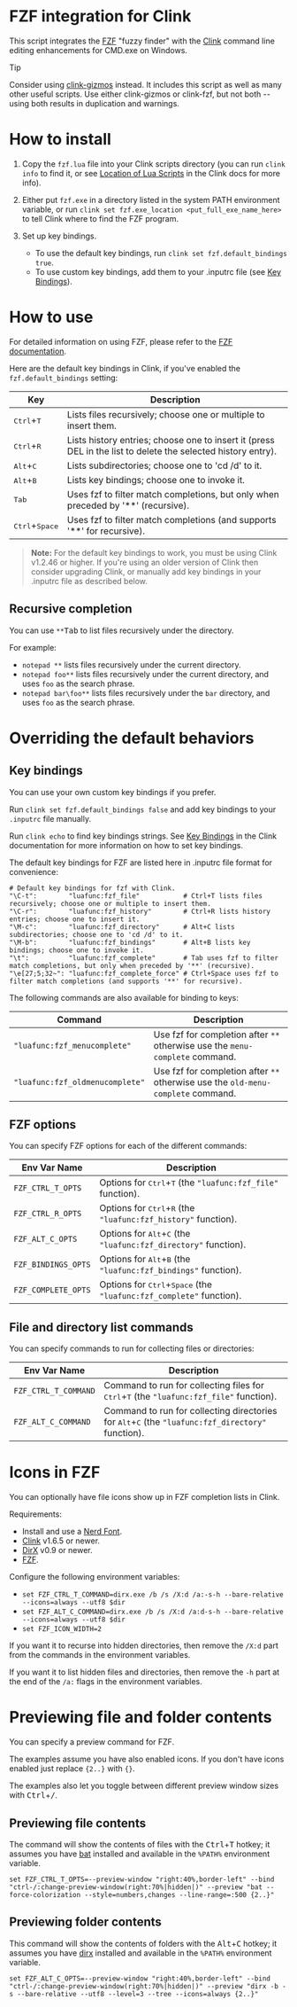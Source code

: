 # FZF integration for Clink

This script integrates the [FZF](https://github.com/junegunn/fzf) "fuzzy finder" with the [Clink](https://chrisant996.github.io/clink) command line editing enhancements for CMD.exe on Windows.

> [!TIP]
> Consider using [clink-gizmos](https://github.com/chrisant996/clink-gizmos) instead.  It includes this script as well as many other useful scripts.  Use either clink-gizmos or clink-fzf, but not both -- using both results in duplication and warnings.

# How to install

1.  Copy the `fzf.lua` file into your Clink scripts directory (you can run `clink info` to find it, or see [Location of Lua Scripts](https://chrisant996.github.io/clink/clink.html#lua-scripts-location) in the Clink docs for more info).

2.  Either put `fzf.exe` in a directory listed in the system PATH environment variable, or run `clink set fzf.exe_location <put_full_exe_name_here>` to tell Clink where to find the FZF program.

3.  Set up key bindings.
    - To use the default key bindings, run `clink set fzf.default_bindings true`.
    - To use custom key bindings, add them to your .inputrc file (see [Key Bindings](#key-bindings)).

# How to use

For detailed information on using FZF, please refer to the [FZF documentation](https://github.com/junegunn/fzf).

Here are the default key bindings in Clink, if you've enabled the `fzf.default_bindings` setting:

Key | Description
-|-
<kbd>Ctrl</kbd>+<kbd>T</kbd>     | Lists files recursively; choose one or multiple to insert them.
<kbd>Ctrl</kbd>+<kbd>R</kbd>     | Lists history entries; choose one to insert it (press DEL in the list to delete the selected history entry).
<kbd>Alt</kbd>+<kbd>C</kbd>      | Lists subdirectories; choose one to 'cd /d' to it.
<kbd>Alt</kbd>+<kbd>B</kbd>      | Lists key bindings; choose one to invoke it.
<kbd>Tab</kbd>                   | Uses fzf to filter match completions, but only when preceded by '**' (recursive).
<kbd>Ctrl</kbd>+<kbd>Space</kbd> | Uses fzf to filter match completions (and supports '**' for recursive).

> **Note:** For the default key bindings to work, you must be using Clink v1.2.46 or higher.  If you're using an older version of Clink then consider upgrading Clink, or manually add key bindings in your .inputrc file as described below.

## Recursive completion

You can use `**`<kbd>Tab</kbd> to list files recursively under the directory.

For example:
- `notepad **` lists files recursively under the current directory.
- `notepad foo**` lists files recursively under the current directory, and uses `foo` as the search phrase.
- `notepad bar\foo**` lists files recursively under the `bar` directory, and uses `foo` as the search phrase.

# Overriding the default behaviors

## Key bindings

You can use your own custom key bindings if you prefer.

Run `clink set fzf.default_bindings false` and add key bindings to your `.inputrc` file manually.

Run `clink echo` to find key bindings strings.  See [Key Bindings](https://chrisant996.github.io/clink/clink.html#key-bindings) in the Clink documentation for more information on how to set key bindings.

The default key bindings for FZF are listed here in .inputrc file format for convenience:

```inputrc
# Default key bindings for fzf with Clink.
"\C-t":        "luafunc:fzf_file"           # Ctrl+T lists files recursively; choose one or multiple to insert them.
"\C-r":        "luafunc:fzf_history"        # Ctrl+R lists history entries; choose one to insert it.
"\M-c":        "luafunc:fzf_directory"      # Alt+C lists subdirectories; choose one to 'cd /d' to it.
"\M-b":        "luafunc:fzf_bindings"       # Alt+B lists key bindings; choose one to invoke it.
"\t":          "luafunc:fzf_complete"       # Tab uses fzf to filter match completions, but only when preceded by '**' (recursive).
"\e[27;5;32~": "luafunc:fzf_complete_force" # Ctrl+Space uses fzf to filter match completions (and supports '**' for recursive).
```

The following commands are also available for binding to keys:

Command | Description
-|-
`"luafunc:fzf_menucomplete"` | Use fzf for completion after `**` otherwise use the `menu-complete` command.
`"luafunc:fzf_oldmenucomplete"` | Use fzf for completion after `**` otherwise use the `old-menu-complete` command.

## FZF options

You can specify FZF options for each of the different commands:

Env Var Name | Description
-|-
`FZF_CTRL_T_OPTS`   | Options for <kbd>Ctrl</kbd>+<kbd>T</kbd> (the `"luafunc:fzf_file"` function).
`FZF_CTRL_R_OPTS`   | Options for <kbd>Ctrl</kbd>+<kbd>R</kbd> (the `"luafunc:fzf_history"` function).
`FZF_ALT_C_OPTS`    | Options for <kbd>Alt</kbd>+<kbd>C</kbd> (the `"luafunc:fzf_directory"` function).
`FZF_BINDINGS_OPTS` | Options for <kbd>Alt</kbd>+<kbd>B</kbd> (the `"luafunc:fzf_bindings"` function).
`FZF_COMPLETE_OPTS` | Options for <kbd>Ctrl</kbd>+<kbd>Space</kbd> (the `"luafunc:fzf_complete"` function).

## File and directory list commands

You can specify commands to run for collecting files or directories:

Env Var Name | Description
-|-
`FZF_CTRL_T_COMMAND` | Command to run for collecting files for <kbd>Ctrl</kbd>+<kbd>T</kbd> (the `"luafunc:fzf_file"` function).
`FZF_ALT_C_COMMAND`  | Command to run for collecting directories for <kbd>Alt</kbd>+<kbd>C</kbd> (the `"luafunc:fzf_directory"` function).

# Icons in FZF

You can optionally have file icons show up in FZF completion lists in Clink.

Requirements:
- Install and use a [Nerd Font](https://nerdfonts.com).
- [Clink](https://github.com/chrisant996/clink) v1.6.5 or newer.
- [DirX](https://github.com/chrisant996/dirx) v0.9 or newer.
- [FZF](https://github.com/junegunn/fzf).

Configure the following environment variables:
- `set FZF_CTRL_T_COMMAND=dirx.exe /b /s /X:d /a:-s-h --bare-relative --icons=always --utf8 $dir`
- `set FZF_ALT_C_COMMAND=dirx.exe /b /s /X:d /a:d-s-h --bare-relative --icons=always --utf8 $dir`
- `set FZF_ICON_WIDTH=2`

If you want it to recurse into hidden directories, then remove the `/X:d` part from the commands in the environment variables.

If you want it to list hidden files and directories, then remove the `-h` part at the end of the `/a:` flags in the environment variables.

# Previewing file and folder contents

You can specify a preview command for FZF. 

The examples assume you have also enabled icons. If you don't have icons enabled just replace `{2..}` with `{}`.

The examples also let you toggle between different preview window sizes with <kbd>Ctrl</kbd>+<kbd>/</kbd>.

## Previewing file contents

The command will show the contents of files with the <kbd>Ctrl</kbd>+<kbd>T</kbd> hotkey; it assumes you have [bat](https://github.com/sharkdp/bat) installed and available in the `%PATH%` environment variable.

`set FZF_CTRL_T_OPTS=--preview-window "right:40%,border-left" --bind "ctrl-/:change-preview-window(right:70%|hidden|)" --preview "bat --force-colorization --style=numbers,changes --line-range=:500 {2..}"`

## Previewing folder contents

This command will show the contents of folders with the <kbd>Alt</kbd>+<kbd>C</kbd> hotkey; it assumes you have [dirx](https://github.com/chrisant996/dirx) installed and available in the `%PATH%` environment variable.

`set FZF_ALT_C_OPTS=--preview-window "right:40%,border-left" --bind "ctrl-/:change-preview-window(right:70%|hidden|)" --preview "dirx -b -s --bare-relative --utf8 --level=3 --tree --icons=always {2..}"`

